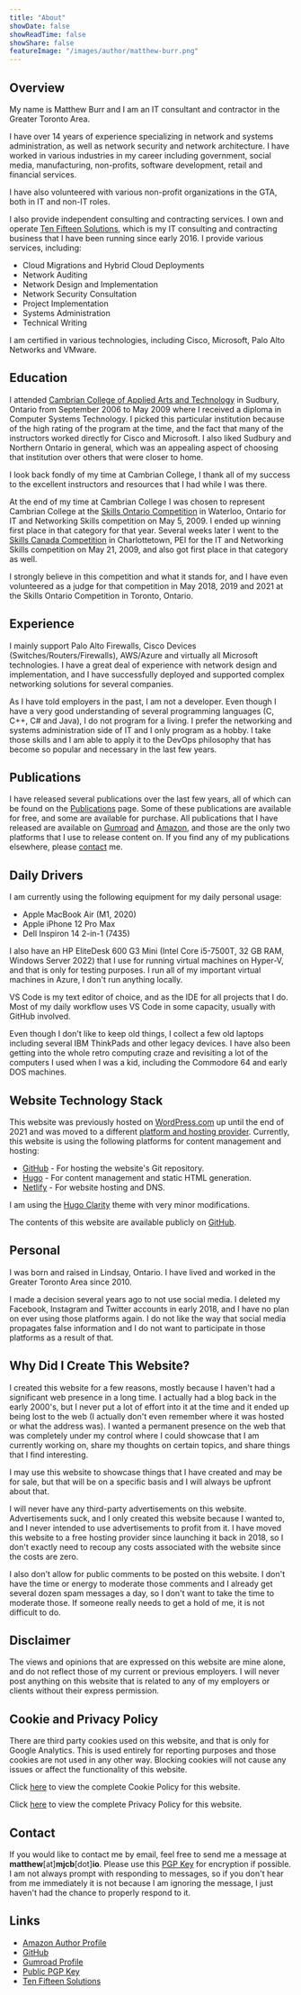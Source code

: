 ```yaml
---
title: "About"
showDate: false
showReadTime: false
showShare: false
featureImage: "/images/author/matthew-burr.png"
---
```


## Overview ##

My name is Matthew Burr and I am an IT consultant and contractor in the Greater Toronto Area.

I have over 14 years of experience specializing in network and systems administration, as well as network security and network architecture. I have worked in various industries in my career including government, social media, manufacturing, non-profits, software development, retail and financial services.

I have also volunteered with various non-profit organizations in the GTA, both in IT and non-IT roles.

I also provide independent consulting and contracting services. I own and operate [Ten Fifteen Solutions](https://tenfifteen.ca), which is my IT consulting and contracting business that I have been running since early 2016. I provide various services, including:

* Cloud Migrations and Hybrid Cloud Deployments
* Network Auditing
* Network Design and Implementation
* Network Security Consultation
* Project Implementation
* Systems Administration
* Technical Writing

I am certified in various technologies, including Cisco, Microsoft, Palo Alto Networks and VMware.

## Education ##

I attended [Cambrian College of Applied Arts and Technology](https://cambriancollege.ca/) in Sudbury, Ontario from September 2006 to May 2009 where I received a diploma in Computer Systems Technology. I picked this particular institution because of the high rating of the program at the time, and the fact that many of the instructors worked directly for Cisco and Microsoft. I also liked Sudbury and Northern Ontario in general, which was an appealing aspect of choosing that institution over others that were closer to home.

I look back fondly of my time at Cambrian College, I thank all of my success to the excellent instructors and resources that I had while I was there.

At the end of my time at Cambrian College I was chosen to represent Cambrian College at the [Skills Ontario Competition](http://www.skillsontario.com/) in Waterloo, Ontario for IT and Networking Skills competition on May 5, 2009. I ended up winning first place in that category for that year. Several weeks later I went to the [Skills Canada Competition](https://www.skillscompetencescanada.com/) in Charlottetown, PEI for the IT and Networking Skills competition on May 21, 2009, and also got first place in that category as well.

I strongly believe in this competition and what it stands for, and I have even volunteered as a judge for that competition in May 2018, 2019 and 2021 at the Skills Ontario Competition in Toronto, Ontario.

## Experience ##

I mainly support Palo Alto Firewalls, Cisco Devices (Switches/Routers/Firewalls), AWS/Azure and virtually all Microsoft technologies. I have a great deal of experience with network design and implementation, and I have successfully deployed and supported complex networking solutions for several companies.

As I have told employers in the past, I am not a developer. Even though I have a very good understanding of several programming languages (C, C++, C# and Java), I do not program for a living. I prefer the networking and systems administration side of IT and I only program as a hobby. I take those skills and I am able to apply it to the DevOps philosophy that has become so popular and necessary in the last few years.

## Publications ##

I have released several publications over the last few years, all of which can be found on the [Publications](/publications/) page. Some of these publications are available for free, and some are available for purchase. All publications that I have released are available on [Gumroad](https://mjcb.gumroad.com/) and [Amazon](https://www.amazon.com/author/matthewburr/), and those are the only two platforms that I use to release content on. If you find any of my publications elsewhere, please [contact](#contact) me.

## Daily Drivers ##

I am currently using the following equipment for my daily personal usage:

* Apple MacBook Air (M1, 2020)
* Apple iPhone 12 Pro Max
* Dell Inspiron 14 2-in-1 (7435)

I also have an HP EliteDesk 600 G3 Mini (Intel Core i5-7500T, 32 GB RAM, Windows Server 2022) that I use for running virtual machines on Hyper-V, and that is only for testing purposes. I run all of my important virtual machines in Azure, I don't run anything locally.

VS Code is my text editor of choice, and as the IDE for all projects that I do. Most of my daily workflow uses VS Code in some capacity, usually with GitHub involved.

Even though I don't like to keep old things, I collect a few old laptops including several IBM ThinkPads and other legacy devices. I have also been getting into the whole retro computing craze and revisiting a lot of the computers I used when I was a kid, including the Commodore 64 and early DOS machines.

## Website Technology Stack ##

This website was previously hosted on [WordPress.com](https://wordpress.com/) up until the end of 2021 and was moved to a different [platform and hosting provider](/blog/2021/12/23/goodbye-wordpress-hello-hugo/). Currently, this website is using the following platforms for content management and hosting:

* [GitHub](https://github.com/) - For hosting the website's Git repository.
* [Hugo](https://gohugo.io/) - For content management and static HTML generation.
* [Netlify](https://www.netlify.com/) - For website hosting and DNS.

I am using the [Hugo Clarity](https://github.com/chipzoller/hugo-clarity) theme with very minor modifications.

The contents of this website are available publicly on [GitHub](https://github.com/matthew-tfs/mjcb.io).

## Personal ##

I was born and raised in Lindsay, Ontario. I have lived and worked in the Greater Toronto Area since 2010.

I made a decision several years ago to not use social media. I deleted my Facebook, Instagram and Twitter accounts in early 2018, and I have no plan on ever using those platforms again. I do not like the way that social media propagates false information and I do not want to participate in those platforms as a result of that.

## Why Did I Create This Website? ##

I created this website for a few reasons, mostly because I haven't had a significant web presence in a long time. I actually had a blog back in the early 2000's, but I never put a lot of effort into it at the time and it ended up being lost to the web (I actually don't even remember where it was hosted or what the address was). I wanted a permanent presence on the web that was completely under my control where I could showcase that I am currently working on, share my thoughts on certain topics, and share things that I find interesting.

I may use this website to showcase things that I have created and may be for sale, but that will be on a specific basis and I will always be upfront about that.

I will never have any third-party advertisements on this website. Advertisements suck, and I only created this website because I wanted to, and I never intended to use advertisements to profit from it. I have moved this website to a free hosting provider since launching it back in 2018, so I don't exactly need to recoup any costs associated with the website since the costs are zero.

I also don't allow for public comments to be posted on this website. I don't have the time or energy to moderate those comments and I already get several dozen spam messages a day, so I don't want to take the time to moderate those. If someone really needs to get a hold of me, it is not difficult to do.

## Disclaimer ##

The views and opinions that are expressed on this website are mine alone, and do not reflect those of my current or previous employers. I will never post anything on this website that is related to any of my employers or clients without their express permission.

## Cookie and Privacy Policy ##

There are third party cookies used on this website, and that is only for Google Analytics. This is used entirely for reporting purposes and those cookies are not used in any other way. Blocking cookies will not cause any issues or affect the functionality of this website.

Click [here](/cookie-policy/) to view the complete Cookie Policy for this website.

Click [here](/privacy-policy/) to view the complete Privacy Policy for this website.

## Contact ##

If you would like to contact me by email, feel free to send me a message at **matthew**[at]**mjcb**[dot]**io**. Please use this [PGP Key](https://keyserver.ubuntu.com/pks/lookup?op=get&search=0xb455b8191a2763ec) for encryption if possible. I am not always prompt with responding to messages, so if you don't hear from me immediately it is not because I am ignoring the message, I just haven't had the chance to properly respond to it.

## Links ##

* [Amazon Author Profile](https://www.amazon.com/author/matthewburr/)
* [GitHub](https://github.com/matthew-tfs/)
* [Gumroad Profile](https://mjcb.gumroad.com/)
* [Public PGP Key](https://keyserver.ubuntu.com/pks/lookup?op=get&search=0xb455b8191a2763ec)
* [Ten Fifteen Solutions](https://tenfifteen.ca/)
